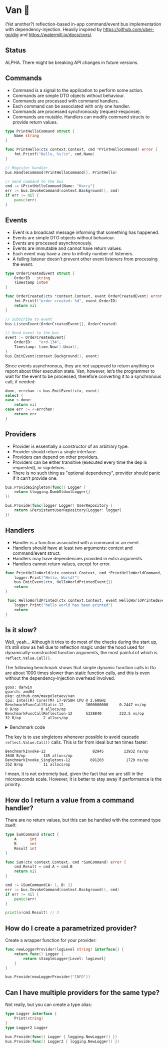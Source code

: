 # Van 🚐

(Yet another?) reflection-based in-app command/event bus implementation with dependency-injection. Heavily inspired by https://github.com/uber-go/dig and https://watermill.io/docs/cqrs/.

## Status

ALPHA. There might be breaking API changes in future versions.

## Commands

 * Command is a signal to the application to perform some action.
 * Commands are simple DTO objects without behaviour.
 * Commands are processed with command handlers.
 * Each command can be associated with only one handler.
 * Commands are processed synchronously (request-response).
 * Commands are mutable. Handlers can modify command structs to provide return values.

```go
type PrintHelloCommand struct {
	Name string
}

func PrintHello(ctx context.Context, cmd *PrintHelloCommand) error {
	fmt.Printf("Hello, %s!\n", cmd.Name)
}

// Register handler
bus.HandleCommand(PrintHelloCommand{}, PrintHello)

// Send command to the bus
cmd := &PrintHelloCommand{Name: "Harry"}
err := bus.InvokeCommand(context.Background(), cmd)
if err != nil {
	panic(err)
}
```

## Events

 * Event is a broadcast message informing that something has happened.
 * Events are simple DTO objects without behaviour.
 * Events are processed asynchronously.
 * Events are immutable and cannot have return values.
 * Each event may have a zero to infinity number of listeners.
 * A failing listener doesn’t prevent other event listeners from processing the event.

```go
type OrderCreatedEvent struct {
	OrderID	  string
	Timestamp int64
}

func OrderCreated(ctx *context.Context, event OrderCreatedEvent) error {
	fmt.Printf("order created: %d", event.OrderID)
	return nil
}

// Subscribe to event
bus.ListenEvent(OrderCreatedEvent{}, OrderCreated)

// Send event to the bus
event := OrderCreatedEvent{
	OrderID:   "ord-134",
	Timestamp: time.Now().Unix(),
}
bus.EmitEvent(context.Background(), event)
```

Since events asynchronous, they are not supposed to return anything or report about thier execution state. Van, however, let’s the programmer to wait for the event to be processed, therefore converting it to a synchronous call, if needed:

```go
done, errchan := bus.EmitEvent(ctx, event)
select {
case <-done:
	return nil
case err := <-errchan:
	return err
}
```

## Providers

 * Provider is essentially a constructor of an arbitrary type.
 * Provider should return a single interface.
 * Providers can depend on other providers.
 * Providers can be either transitive (executed every time the dep is requested), or signletons.
 * There is no such thing as "optional dependency", provider should panic if it can’t provide one.

```go
bus.ProvideSingleton(func() Logger {
	return &logging.DumbStdoutLogger{}
})

bus.Provide(func(logger Logger) UserRepository {
	return &PersistentUserRepository{Logger: logger}
})
```

## Handlers

 * Handler is a function associated with a command or an event.
 * Handlers should have at least two arguments: context and command/event struct.
 * Handlers may have dependencies provided in extra arguments.
 * Handlers cannot return values, except for error.

```go
func PrintHelloWorld(ctx context.Context, cmd *PrintHelloWorldCommand, logger Logger, bus van.Van) error {
	logger.Print("Hello, World!")
	bus.EmitEvent(ctx, HelloWorldPrintedEvent{})
	return
}

 func HelloWorldPrinted(ctx context.Context, event HelloWorldPrintedEvent, logger Logger) error {
	logger.Print("hello world has been printed")
	return
}
```

## Is it slow?

Well, yeah... Although it tries to do most of the checks during the start up, it’s still slow as hell due to reflection magic under the hood used for dynamically-constructed function arguments, the most painful of which is `reflect.Value.Call()`.

The following benchmark shows that simple dynamic function calls in Go are about 1000 times slower than static function calls, and this is even without the dependency-injection overhead involved.

```
goos: darwin
goarch: amd64
pkg: github.com/maxpoletaev/van
cpu: Intel(R) Core(TM) i7-9750H CPU @ 2.60GHz
BenchmarkFuncCallStatic-12        	1000000000	   0.2447 ns/op	       0 B/op	       0 allocs/op
BenchmarkFuncCallReflection-12    	5328840	       222.5 ns/op	      32 B/op	       2 allocs/op
```

<details>
<summary>Benchmark code</summary>

```go
func BenchmarkFuncCallStatic(b *testing.B) {
	for i := 0; i < b.N; i++ {
		math.Sqrt(float64(100000))
	}
}

func BenchmarkFuncCallReflection(b *testing.B) {
	args := []reflect.Value{reflect.ValueOf(float64(100000))}
	sqrt := reflect.ValueOf(math.Sqrt)
	b.ResetTimer()
	for i := 0; i < b.N; i++ {
		sqrt.Call(args)
	}
}
```
</details>

The key is to use singletons whenever possible to avoid cascade `reflect.Value.Call()` calls. This is far from ideal but ten times faster:

```
BenchmarkInvoke-12                	   82945	     13932 ns/op	    3640 B/op	     145 allocs/op
BenchmarkInvoke_Singletons-12     	  691203	      1729 ns/op	     352 B/op	      11 allocs/op
```

I mean, it is not extremely bad, given the fact that we are still in the microseconds scale. However, it is better to stay away if performance is the priority.

## How do I return a value from a command handler?

There are no return values, but this can be handled with the command type itself:

```go
type SumCommand struct {
	A      int
	B      int
	Result int
}

func Sum(ctx context.Context, cmd *SumCommand) error {
	cmd.Result = cmd.A + cmd.B
	return nil
}

cmd := &SumCommand{A: 1, B: 2}
err := bus.InvokeCommand(context.Background(), cmd)
if err != nil {
	panic(err)
}

println(cmd.Result) // 3
```

## How do I create a parametrized provider?

Create a wrapper function for your provider:

```go
func newLoggerProvider(logLevel string) interface{} {
	return func() Logger {
		return &SimpleLogger{Level: logLevel}
	}
}

bus.Provide(newLoggerProvider("INFO"))
```

## Can I have multiple providers for the same type?

Not really, but you can create a type alias:

```go
type Logger interface {
    Print(string)
}
type Logger2 Logger

bus.Provide(func() Logger { logging.NewLogger() })
bus.Provide(func() Logger2 { logging.NewLogger() })
```


